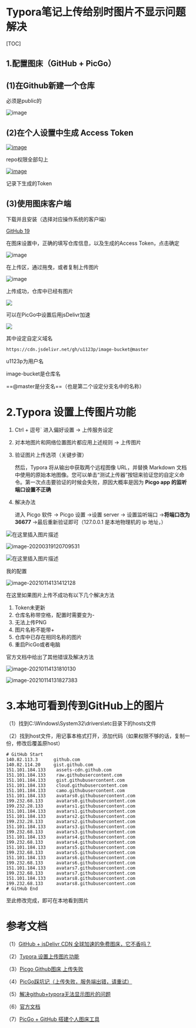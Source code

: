 # Typora笔记上传给别时图片不显示问题解决

[TOC]

## 1.配置图床（GitHub + PicGo）

## (1)在Github新建一个仓库

必须是public的

![image](https://cdn.jsdelivr.net/gh/u1123p/image-bucket@master/20210115100558.png)

## (2)在个人设置中生成 Access Token



[![image](https://cdn.jsdelivr.net/gh/u1123p/image-bucket@master/20210115100607.png)](https://springboot.io/uploads/default/original/2X/b/ba40b6bb02331d2c741128bcf619d415f3a11f21.png)

repo权限全部勾上

[![image](https://cdn.jsdelivr.net/gh/u1123p/image-bucket@master/20210115100612.png)](https://springboot.io/uploads/default/original/2X/3/339cd2f7d4cf27c56bf01b98a50e4490541102f5.png)



记录下生成的Token

## (3)使用图床客户端

下载并且安装（选择对应操作系统的客户端）

[GitHub 19](https://github.com/Molunerfinn/PicGo)

在图床设置中，正确的填写仓库信息，以及生成的Access Token，点击确定

![image](https://cdn.jsdelivr.net/gh/u1123p/image-bucket@master/20210114141539.png)

在上传区，通过拖曳，或者复制上传图片

![image](https://cdn.jsdelivr.net/gh/u1123p/image-bucket@master/20210114141619.png)

上传成功，仓库中已经有图片

![](https://cdn.jsdelivr.net/gh/u1123p/image-bucket@master/20210115114346.png)

可以在PicGo中设置后用jsDelivr加速

![](https://cdn.jsdelivr.net/gh/u1123p/image-bucket@master/20210115115245.png)

其中设定自定义域名

```
https://cdn.jsdelivr.net/gh/u1123p/image-bucket@master
```

u1123p为用户名

image-bucket是仓库名

==@master是分支名==（也是第二个设定分支名中的名称）



# 2.Typora 设置上传图片功能

1. Ctrl + 逗号` 进入偏好设置 -> 上传服务设定

2. 对本地图片和网络位置图片都应用上述规则 -> 上传图片

3. 验证图片上传选项（关键步骤）

   然后，Typora 将从输出中获取两个远程图像 URL，并替换 Markdown 文档中使用的原始本地图像。您可以单击“测试上传器”按钮来验证您的自定义命令。第一次点击要验证的时候会失败，原因大概率是因为 **Picgo app 的监听端口设置不正确**

4. 解决办法

   进入 Picgo 软件 -> Picgo 设置 ->设置 server -> 设置监听端口 ->**将端口改为 36677** ->最后重新验证即可（127.0.0.1 是本地物理机的 ip 地址，）

![在这里插入图片描述](https://cdn.jsdelivr.net/gh/u1123p/image-bucket@master/20210114141853.png)

![image-20200319120709531](https://cdn.jsdelivr.net/gh/u1123p/image-bucket@master/20210114141920.png)

![在这里插入图片描述](https://cdn.jsdelivr.net/gh/u1123p/image-bucket@master/20210114141911.png)

我的配置

![image-20210114131412128](https://cdn.jsdelivr.net/gh/u1123p/image-bucket@master/20210114141933.png)

在这里如果图片上传不成功有以下几个解决方法

1. Token未更新
2. 仓库名称带空格，配置时需要变为-
3. 无法上传PNG
4. 图片名称不能带+
5. 仓库中已存在相同名称的图片
6. 重启PicGo或者电脑

官方文档中给出了其他错误及解决方法

![image-20210114131810130](https://cdn.jsdelivr.net/gh/u1123p/image-bucket@master/20210114141944.png)

![image-20210114131827383](https://cdn.jsdelivr.net/gh/u1123p/image-bucket@master/20210114141956.png)



# 3.本地可看到传到GitHub上的图片

（1）找到C:\Windows\System32\drivers\etc目录下的hosts文件

（2）找到host文件，用记事本格式打开，添加代码（如果权限不够的话，复制一份，修改后覆盖原host）

```
# GitHub Start 
140.82.113.3      github.com
140.82.114.20     gist.github.com
151.101.184.133    assets-cdn.github.com
151.101.184.133    raw.githubusercontent.com
151.101.184.133    gist.githubusercontent.com
151.101.184.133    cloud.githubusercontent.com
151.101.184.133    camo.githubusercontent.com
151.101.184.133    avatars0.githubusercontent.com
199.232.68.133     avatars0.githubusercontent.com
199.232.28.133     avatars1.githubusercontent.com
151.101.184.133    avatars1.githubusercontent.com
151.101.184.133    avatars2.githubusercontent.com
199.232.28.133     avatars2.githubusercontent.com
151.101.184.133    avatars3.githubusercontent.com
199.232.68.133     avatars3.githubusercontent.com
151.101.184.133    avatars4.githubusercontent.com
199.232.68.133     avatars4.githubusercontent.com
151.101.184.133    avatars5.githubusercontent.com
199.232.68.133     avatars5.githubusercontent.com
151.101.184.133    avatars6.githubusercontent.com
199.232.68.133     avatars6.githubusercontent.com
151.101.184.133    avatars7.githubusercontent.com
199.232.68.133     avatars7.githubusercontent.com
151.101.184.133    avatars8.githubusercontent.com
199.232.68.133     avatars8.githubusercontent.com
# GitHub End
```

至此修改完成，即可在本地看到图片











# 参考文档

（1）[GitHub + jsDelivr CDN 全球加速的免费图床，它不香吗？](https://springboot.io/t/topic/1561)

（2）[Typora 设置上传图片功能](https://blog.csdn.net/haikupeng/article/details/104974939)

（3）[Picgo Github图床 上传失败](https://blog.csdn.net/qq_44275286/article/details/104858576?utm_medium=distribute.pc_relevant_t0.none-task-blog-BlogCommendFromBaidu-1.control&depth_1-utm_source=distribute.pc_relevant_t0.none-task-blog-BlogCommendFromBaidu-1.control)

（4）[PicGo踩坑记（上传失败，服务端出错，请重试）](https://blog.csdn.net/TalesOV/article/details/104450037?utm_medium=distribute.pc_relevant.none-task-blog-BlogCommendFromMachineLearnPai2-5.channel_param&depth_1-utm_source=distribute.pc_relevant.none-task-blog-BlogCommendFromMachineLearnPai2-5.channel_param)

（5）[解决github+typora无法显示图片的问题](https://blog.csdn.net/weixin_41279876/article/details/109040379?utm_medium=distribute.pc_relevant.none-task-blog-baidujs_title-2&spm=1001.2101.3001.4242)

（6）[官方文档](https://support.typora.io/Upload-Image/)

（7）[PicGo + GitHub 搭建个人图床工具](https://blog.csdn.net/yefcion/article/details/88412025)